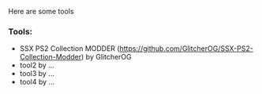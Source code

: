 Here are some tools
### Tools:
- SSX PS2 Collection MODDER (https://github.com/GlitcherOG/SSX-PS2-Collection-Modder) by GlitcherOG
- tool2 by ...
- tool3 by ...
- tool4 by ...